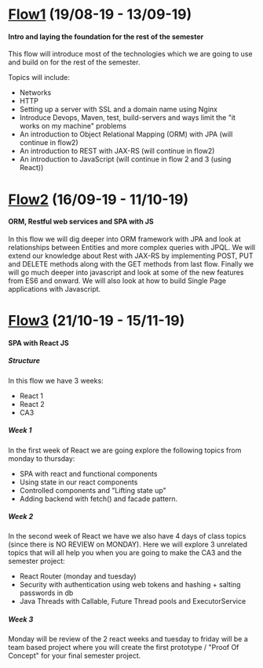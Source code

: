 
# [Flow1](https://github.com/MartinFrederiksen/CPH-3Sem/tree/master/Flow1) (19/08-19 - 13/09-19)
#### Intro and laying the foundation for the rest of the semester
This flow will introduce most of the technologies which we are going to use and build on for the rest of the semester.

Topics will include:
* Networks
* HTTP
* Setting up a server with SSL and a domain name using Nginx
* Introduce Devops, Maven, test, build-servers and ways limit the "it works on my machine" problems
* An introduction to Object Relational Mapping (ORM) with JPA (will continue in flow2)
* An introduction to REST with JAX-RS (will continue in flow2)
* An introduction to JavaScript (will continue in flow 2 and 3 (using React))


# [Flow2](https://github.com/MartinFrederiksen/CPH-3Sem/tree/master/Flow2) (16/09-19 - 11/10-19)
#### ORM, Restful web services and SPA with JS
In this flow we will dig deeper into ORM framework with JPA and look at relationships between Entities and more complex queries with JPQL. We will extend our knowledge about Rest with JAX-RS by implementing POST, PUT and DELETE methods along with the GET methods from last flow. Finally we will go much deeper into javascript and look at some of the new features from ES6 and onward. We will also look at how to build Single Page applications with Javascript.

# [Flow3](https://github.com/MartinFrederiksen/CPH-3Sem/tree/master/Flow3) (21/10-19 - 15/11-19)
#### SPA with React JS

##### Structure
In this flow we have 3 weeks:
* React 1
* React 2
* CA3

##### Week 1
In the first week of React we are going explore the following topics from monday to thursday:
* SPA with react and functional components
* Using state in our react components
* Controlled components and "Lifting state up"
* Adding backend with fetch() and facade pattern.

##### Week 2
In the second week of React we have we also have 4 days of class topics (since there is NO REVIEW on MONDAY). Here we will explore 3 unrelated topics that will all help you when you are going to make the CA3 and the semester project:
* React Router (monday and tuesday)
* Security with authentication using web tokens and hashing + salting passwords in db
* Java Threads with Callable, Future Thread pools and ExecutorService

##### Week 3
Monday will be review of the 2 react weeks and tuesday to friday will be a team based project where you will create the first prototype / "Proof Of Concept" for your final semester project.